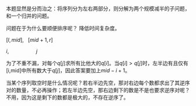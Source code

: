 本题显然是分而治之：将序列分为左右两部分，则分解为两个规模减半的子问题，和一个归并的问题。

问题在于为什么要顺便排序呢？ 降低时间复杂度。

$[l, mid], \ \ \  [mid + 1, r]$

$i,\ \ \ \ \ \ \ \ \ \ \ \ \ \ \ \ \ \ \         j$

为了不重不漏，对每个$q[j]$求所有比他大的$q[i]$。当$q[i]>q[j]$时，左半边有且仅有[i,mid]中所有数大于$q[j]$，因此答案要加上$mid-i+1$。

当某个序列取空时是什么情况呢？若右半边先空，那对右边每个数都求出了其逆序对的数量，不必再操作；若左半边先空，那右边剩下的数是不是也要求逆序对呢？不用，因为这是剩下的数都是极大的，不存在逆序了。